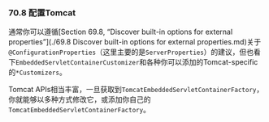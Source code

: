 ### 70.8 配置Tomcat

通常你可以遵循[Section 69.8, “Discover built-in options for external properties”](./69.8 Discover built-in options for external properties.md)关于`@ConfigurationProperties`（这里主要的是`ServerProperties`）的建议，但也看下`EmbeddedServletContainerCustomizer`和各种你可以添加的Tomcat-specific的`*Customizers`。

Tomcat APIs相当丰富，一旦获取到`TomcatEmbeddedServletContainerFactory`，你就能够以多种方式修改它，或添加你自己的`TomcatEmbeddedServletContainerFactory`。
